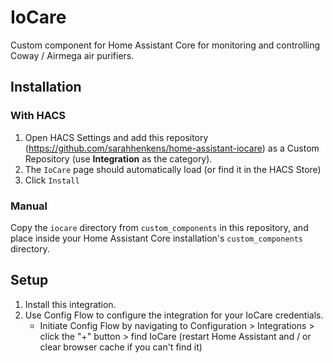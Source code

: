 # IoCare
Custom component for Home Assistant Core for monitoring and controlling
Coway / Airmega air purifiers.


## Installation

### With HACS
1. Open HACS Settings and add this repository (https://github.com/sarahhenkens/home-assistant-iocare)
as a Custom Repository (use **Integration** as the category).
2. The `IoCare` page should automatically load (or find it in the HACS Store)
3. Click `Install`

### Manual
Copy the `iocare` directory from `custom_components` in this repository,
and place inside your Home Assistant Core installation's `custom_components` directory.


## Setup
1. Install this integration.
2. Use Config Flow to configure the integration for your IoCare credentials.
    * Initiate Config Flow by navigating to Configuration > Integrations > click the "+" button > find IoCare (restart Home Assistant and / or clear browser cache if you can't find it)
